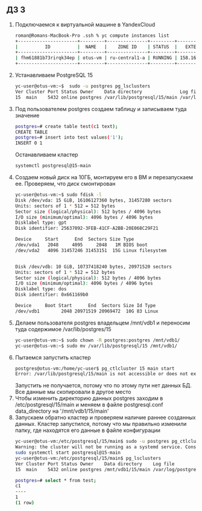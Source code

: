 ## ДЗ 3

1. Подключаемся к виртуальной машине в YandexCloud
   ``` bash
   roman@Romans-MacBook-Pro .ssh % yc compute instances list
   +----------------------+---------+---------------+---------+-----------------+--------------+
   |          ID          |  NAME   |    ZONE ID    | STATUS  |   EXTERNAL IP   | INTERNAL IP  |
   +----------------------+---------+---------------+---------+-----------------+--------------+
   | fhm61881b73rirqk34ep | otus-vm | ru-central1-a | RUNNING | 158.160.121.180 | 192.168.0.17 |
   +----------------------+---------+---------------+---------+-----------------+--------------+
   ```
2. Устанавливаем PostgreSQL 15
   ```bash
   yc-user@otus-vm:~$  sudo -u postgres pg_lsclusters
   Ver Cluster Port Status Owner    Data directory              Log file
   15  main    5432 online postgres /var/lib/postgresql/15/main /var/log/postgresql/postgresql-15-main.log
   ```
3. Под пользователем postgres создаем таблицу и записываем туда значение
   ```bash
   postgres=# create table test(c1 text);
   CREATE TABLE
   postgres=# insert into test values('1');
   INSERT 0 1
   ```
   Останавливаем кластер 
   ```bash
   systemctl postgresql@15-main
   ```
4. Создаем новый диск на 10ГБ, монтируем его в ВМ и перезапускаем ее. Проверяем, что диск смонтирован
   ```bash
   yc-user@otus-vm:~$ sudo fdisk -l
   Disk /dev/vda: 15 GiB, 16106127360 bytes, 31457280 sectors
   Units: sectors of 1 * 512 = 512 bytes
   Sector size (logical/physical): 512 bytes / 4096 bytes
   I/O size (minimum/optimal): 4096 bytes / 4096 bytes
   Disklabel type: gpt
   Disk identifier: 25637092-3FEB-41CF-A2BB-20E068C29F21
   
   Device     Start      End  Sectors Size Type
   /dev/vda1   2048     4095     2048   1M BIOS boot
   /dev/vda2   4096 31457246 31453151  15G Linux filesystem
   
   
   Disk /dev/vdb: 10 GiB, 10737418240 bytes, 20971520 sectors
   Units: sectors of 1 * 512 = 512 bytes
   Sector size (logical/physical): 512 bytes / 4096 bytes
   I/O size (minimum/optimal): 4096 bytes / 4096 bytes
   Disklabel type: dos
   Disk identifier: 0x661169b0
   
   Device     Boot Start      End  Sectors Size Id Type
   /dev/vdb1        2048 20971519 20969472  10G 83 Linux
   ```
5. Делаем пользователя postgres владельцем /mnt/vdb1 и переносим туда содержимое /var/lib/postgres/15
   ```bash
   yc-user@otus-vm:~$ sudo chown -R postgres:postgres /mnt/vdb1/
   yc-user@otus-vm:~$ sudo mv /var/lib/postgresql/15 /mnt/vdb1/
   ```
6. Пытаемся запустить кластер
   ```bash
   postgres@otus-vm:/home/yc-user$ pg_ctlcluster 15 main start
   Error: /var/lib/postgresql/15/main is not accessible or does not exist
   ```
   Запустить не получается, потому что по этому пути нет данных БД. Все данные мы скопировали в другое место
7. Чтобы изменить директорию данных postgres заходим в /etc/postgresql/15/main и меняем в файле postgresql.conf data_directory на '/mnt/vdb1/15/main' 
8. Запускаем обратно кластер и проверяем наличие раннее созданных данных. Кластер запустился, потому что мы правильно изменили папку, где находятся его данные в файле конфигурации
   ```bash
   yc-user@otus-vm:/etc/postgresql/15/main$ sudo -u postgres pg_ctlcluster 15 main start
   Warning: the cluster will not be running as a systemd service. Consider using systemctl:
   sudo systemctl start postgresql@15-main
   yc-user@otus-vm:/etc/postgresql/15/main$ pg_lsclusters
   Ver Cluster Port Status Owner    Data directory    Log file
   15  main    5432 online postgres /mnt/vdb1/15/main /var/log/postgresql/postgresql-15-main.log
   ```
   ```bash
   postgres=# select * from test;
   c1
   ----
   1
   (1 row)
   ```